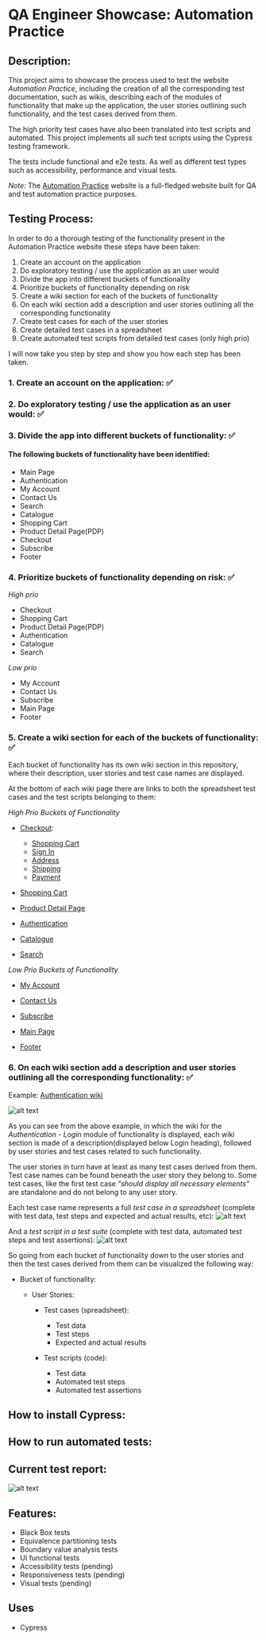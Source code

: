 # QA Engineer Showcase: Automation Practice

## Description:

This project aims to showcase the process used to test the website _Automation Practice_, including the creation of all the corresponding test documentation, such as wikis, describing each of the modules of functionality that make up the application, the user stories outlining such functionality, and the test cases derived from them.

The high priority test cases have also been translated into test scripts and automated. This project implements all such test scripts using the Cypress testing framework.

The tests include functional and e2e tests. As well as different test types such as accessibility, performance and visual tests.

_Note:_ The [Automation Practice](http://www.automationpractice.pl/) website is a full-fledged website built for QA and test automation practice purposes.

## Testing Process:

In order to do a thorough testing of the functionality present in the Automation Practice website these steps have been taken:

1. Create an account on the application
2. Do exploratory testing / use the application as an user would
3. Divide the app into different buckets of functionality
4. Prioritize buckets of functionality depending on risk
5. Create a wiki section for each of the buckets of functionality
6. On each wiki section add a description and user stories outlining all the corresponding functionality
7. Create test cases for each of the user stories
8. Create detailed test cases in a spreadsheet
9. Create automated test scripts from detailed test cases (only high prio)

I will now take you step by step and show you how each step has been taken.

### 1. Create an account on the application: ✅

### 2. Do exploratory testing / use the application as an user would: ✅

### 3. Divide the app into different buckets of functionality: ✅

#### The following buckets of functionality have been identified:

- Main Page
- Authentication
- My Account
- Contact Us
- Search
- Catalogue
- Shopping Cart
- Product Detail Page(PDP)
- Checkout
- Subscribe
- Footer

### 4. Prioritize buckets of functionality depending on risk: ✅

_High prio_

- Checkout
- Shopping Cart
- Product Detail Page(PDP)
- Authentication
- Catalogue
- Search

_Low prio_

- My Account
- Contact Us
- Subscribe
- Main Page
- Footer

### 5. Create a wiki section for each of the buckets of functionality: ✅

Each bucket of functionality has its own wiki section in this repository, where their description, user stories and test case names are displayed.

At the bottom of each wiki page there are links to both the spreadsheet test cases and the test scripts belonging to them:

_High Prio Buckets of Functionality_

- [Checkout](https://github.com/manuel12/automation-practice/wiki/Checkout):

  - [Shopping Cart](https://github.com/manuel12/automation-practice/wiki/Checkout-%E2%80%90-Shopping-Cart)
  - [Sign In](https://github.com/manuel12/automation-practice/wiki/Checkout-%E2%80%90-Sign-In)
  - [Address](https://github.com/manuel12/automation-practice/wiki/Checkout-%E2%80%90-Address)
  - [Shipping](https://github.com/manuel12/automation-practice/wiki/Checkout-%E2%80%90-Shipping)
  - [Payment](https://github.com/manuel12/automation-practice/wiki/Checkout-%E2%80%90-Payment)

- [Shopping Cart](https://github.com/manuel12/automation-practice/wiki/Shopping-Cart)

- [Product Detail Page](<https://github.com/manuel12/automation-practice/wiki/Product-Detail-Page-(PDP)>)

- [Authentication](https://github.com/manuel12/automation-practice/wiki/Authentication)

- [Catalogue](https://github.com/manuel12/automation-practice/wiki/Catalogue)

- [Search](https://github.com/manuel12/automation-practice/wiki/Search)

_Low Prio Buckets of Functionality_

- [My Account](https://github.com/manuel12/automation-practice/wiki/My-Account)

- [Contact Us](https://github.com/manuel12/automation-practice/wiki/Contact-Us)

- [Subscribe](https://github.com/manuel12/automation-practice/wiki/Subscribe)

- [Main Page](https://github.com/manuel12/automation-practice/wiki/Main-Page)

- [Footer](https://github.com/manuel12/automation-practice/wiki/Footer)

### 6. On each wiki section add a description and user stories outlining all the corresponding functionality: ✅

Example: [Authentication wiki](https://github.com/manuel12/automation-practice/wiki/Authentication)

![alt text](image.png)

As you can see from the above example, in which the wiki for the _Authentication - Login_ module of functionality is displayed, each wiki section is made of a description(displayed below Login heading), followed by user stories and test cases related to such functionality.

The user stories in turn have at least as many test cases derived from them. Test case names can be found beneath the user story they belong to. Some test cases, like the first test case _"should display all necessary elements"_ are standalone and do not belong to any user story.

Each test case name represents a full _test case in a spreadsheet_ (complete with test data, test steps and expected and actual results, etc):
![alt text](image-2.png)

And a _test script in a test suite_ (complete with test data, automated test steps and test assertions):
![alt text](image-3.png)

So going from each bucket of functionality down to the user stories and then the test cases derived from them can be visualized the following way:

- Bucket of functionality:

  - User Stories:

    - Test cases (spreadsheet):

      - Test data
      - Test steps
      - Expected and actual results

    - Test scripts (code):

      - Test data
      - Automated test steps
      - Automated test assertions

## How to install Cypress:

## How to run automated tests:

## Current test report:

![alt text](image-4.png)

## Features:

- Black Box tests
- Equivalence partitioning tests
- Boundary value analysis tests
- UI functional tests
- Accessibility tests (pending)
- Responsiveness tests (pending)
- Visual tests (pending)

## Uses

- Cypress
